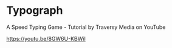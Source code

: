 # Typograph
A Speed Typing Game - Tutorial by Traversy Media on YouTube

https://youtu.be/8GW6U-KBWiI
